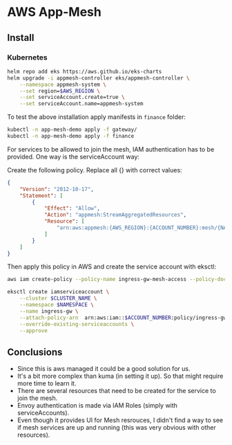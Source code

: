 # AWS App-Mesh

## Install

### Kubernetes

``` bash
helm repo add eks https://aws.github.io/eks-charts
helm upgrade -i appmesh-controller eks/appmesh-controller \
    --namespace appmesh-system \
    --set region=$AWS_REGION \
    --set serviceAccount.create=true \
    --set serviceAccount.name=appmesh-system
```

To test the above installation apply manifests in `finance` folder:

``` bash
kubectl -n app-mesh-demo apply -f gateway/
kubectl -n app-mesh-demo apply -f finance
```

For services to be allowed to join the mesh, IAM authentication has to be provided. One way is the serviceAccount way:

Create the following policy. Replace all {} with correct values:

``` json
{
    "Version": "2012-10-17",
    "Statement": [
        {
            "Effect": "Allow",
            "Action": "appmesh:StreamAggregatedResources",
            "Resource": [
                "arn:aws:appmesh:{AWS_REGION}:{ACCOUNT_NUMBER}:mesh/{NAMESPACE}/{ResourceType}/{ResourceName}"
            ]
        }
    ]
}
```

Then apply this policy in AWS and create the service account with eksctl:

``` bash
aws iam create-policy --policy-name ingress-gw-mesh-access --policy-document file://ingress-gw-SA.json

eksctl create iamserviceaccount \
    --cluster $CLUSTER_NAME \
    --namespace $NAMESPACE \
    --name ingress-gw \
    --attach-policy-arn  arn:aws:iam::$ACCOUNT_NUMBER:policy/ingress-gw-mesh-access \
    --override-existing-serviceaccounts \
    --approve
```


## Conclusions

* Since this is aws managed it could be a good solution for us.
* It's a bit more complex than kuma (in setting it up). So that might require more time to learn it.
* There are several resources that need to be created for the service to join the mesh.
* Envoy authentication is made via IAM Roles (simply with serviceAccounts).
* Even though it provides UI for Mesh resrouces, I didn't find a way to see if mesh services are up and running (this was very obvious with other resources).
